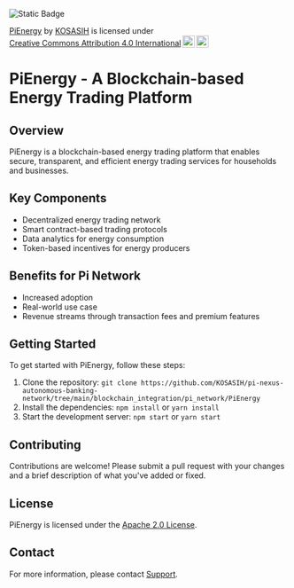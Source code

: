![Static Badge](https://img.shields.io/badge/%F0%9F%94%8B-PiEnergy-green)

<p xmlns:cc="http://creativecommons.org/ns#" xmlns:dct="http://purl.org/dc/terms/"><a property="dct:title" rel="cc:attributionURL" href="https://github.com/KOSASIH/pi-nexus-autonomous-banking-network/tree/main/blockchain_integration/pi_network/PiEnergy">PiEnergy</a> by <a rel="cc:attributionURL dct:creator" property="cc:attributionName" href="https://www.linkedin.com/in/kosasih-81b46b5a">KOSASIH</a> is licensed under <a href="https://creativecommons.org/licenses/by/4.0/?ref=chooser-v1" target="_blank" rel="license noopener noreferrer" style="display:inline-block;">Creative Commons Attribution 4.0 International<img style="height:22px!important;margin-left:3px;vertical-align:text-bottom;" src="https://mirrors.creativecommons.org/presskit/icons/cc.svg?ref=chooser-v1" alt=""><img style="height:22px!important;margin-left:3px;vertical-align:text-bottom;" src="https://mirrors.creativecommons.org/presskit/icons/by.svg?ref=chooser-v1" alt=""></a></p>

# PiEnergy - A Blockchain-based Energy Trading Platform

## Overview

PiEnergy is a blockchain-based energy trading platform that enables secure, transparent, and efficient energy trading services for households and businesses.

## Key Components

* Decentralized energy trading network
* Smart contract-based trading protocols
* Data analytics for energy consumption
* Token-based incentives for energy producers

## Benefits for Pi Network

* Increased adoption
* Real-world use case
* Revenue streams through transaction fees and premium features

## Getting Started

To get started with PiEnergy, follow these steps:

1. Clone the repository: `git clone https://github.com/KOSASIH/pi-nexus-autonomous-banking-network/tree/main/blockchain_integration/pi_network/PiEnergy`
2. Install the dependencies: `npm install` or `yarn install`
3. Start the development server: `npm start` or `yarn start`

## Contributing

Contributions are welcome! Please submit a pull request with your changes and a brief description of what you've added or fixed.

## License

PiEnergy is licensed under the [Apache 2.0 License](https://opensource.org/licenses/Apache-2.0).

## Contact

For more information, please contact [Support](support@pienergy.com).
